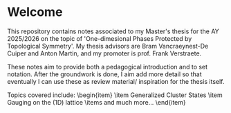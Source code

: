 # Welcome
This repository contains notes associated to my Master's thesis for the AY 2025/2026 on the topic of 'One-dimesional Phases Protected by Topological Symmetry'. My thesis advisors are Bram Vancraeynest-De Cuiper and Anton Martin, and my promoter is prof. Frank Verstraete.

These notes aim to provide both a pedagogical introduction and to set notation. After the groundwork is done, I aim add more detail so that eventually I can use these as review material/ inspiration for the thesis itself.

Topics covered include:
\begin{item}
  \item Generalized Cluster States
  \item Gauging on the (1D) lattice
  \items and much more...
\end{item}

